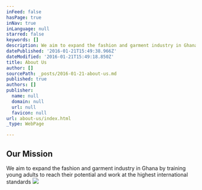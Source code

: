 ```yaml
---
inFeed: false
hasPage: true
inNav: true
inLanguage: null
starred: false
keywords: []
description: We aim to expand the fashion and garment industry in Ghana by training young adults to reach their potential and work at the highest international standards
datePublished: '2016-01-21T15:49:38.966Z'
dateModified: '2016-01-21T15:49:18.850Z'
title: About Us
author: []
sourcePath: _posts/2016-01-21-about-us.md
published: true
authors: []
publisher:
  name: null
  domain: null
  url: null
  favicon: null
url: about-us/index.html
_type: WebPage

---
```

## Our Mission

We aim to expand
the fashion and garment industry in Ghana by training young adults to reach
their potential and work at the highest international standards
![](https://the-grid-user-content.s3-us-west-2.amazonaws.com/512d23cd-7f45-4f81-8f22-4b8451c4038f.jpg)